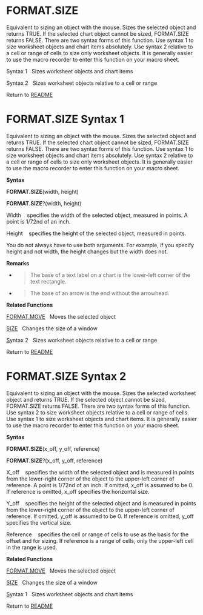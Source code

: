 # FORMAT.SIZE

Equivalent to sizing an object with the mouse. Sizes the selected object
and returns TRUE. If the selected chart object cannot be sized,
FORMAT.SIZE returns FALSE. There are two syntax forms of this function.
Use syntax 1 to size worksheet objects and chart items absolutely. Use
syntax 2 relative to a cell or range of cells to size only worksheet
objects. It is generally easier to use the macro recorder to enter this
function on your macro sheet.

Syntax 1&nbsp;&nbsp;&nbsp;Sizes worksheet objects and chart items

Syntax 2&nbsp;&nbsp;&nbsp;Sizes worksheet objects relative to a cell or
range



Return to [README](README.md#F)

# FORMAT.SIZE Syntax 1

Equivalent to sizing an object with the mouse. Sizes the selected object
and returns TRUE. If the selected chart object cannot be sized,
FORMAT.SIZE returns FALSE. There are two syntax forms of this function.
Use syntax 1 to size worksheet objects and chart items absolutely. Use
syntax 2 relative to a cell or range of cells to size only worksheet
objects. It is generally easier to use the macro recorder to enter this
function on your macro sheet.

**Syntax**

**FORMAT.SIZE**(width, height)

**FORMAT.SIZE**?(width, height)

Width&nbsp;&nbsp;&nbsp;&nbsp;specifies the width of the selected object,
measured in points. A point is 1/72nd of an inch.

Height&nbsp;&nbsp;&nbsp;&nbsp;specifies the height of the selected
object, measured in points.

You do not always have to use both arguments. For example, if you
specify height and not width, the height changes but the width does not.

**Remarks**

  - > The base of a text label on a chart is the lower-left corner of
    > the text rectangle.

  - > The base of an arrow is the end without the arrowhead.


**Related Functions**

[FORMAT.MOVE](FORMAT.MOVE.md)&nbsp;&nbsp;&nbsp;Moves the selected object

[SIZE](SIZE.md)&nbsp;&nbsp;&nbsp;Changes the size of a window

[S](S.md)yntax 2&nbsp;&nbsp;&nbsp;Sizes worksheet objects relative to a cell or
range



Return to [README](README.md#F)

# FORMAT.SIZE Syntax 2

Equivalent to sizing an object with the mouse. Sizes the selected
worksheet object and returns TRUE. If the selected object cannot be
sized, FORMAT.SIZE returns FALSE. There are two syntax forms of this
function. Use syntax 2 to size worksheet objects relative to a cell or
range of cells. Use syntax 1 to size worksheet objects and chart items.
It is generally easier to use the macro recorder to enter this function
on your macro sheet.

**Syntax**

**FORMAT.SIZE**(x\_off, y\_off, reference)

**FORMAT.SIZE**?(x\_off, y\_off, reference)

X\_off&nbsp;&nbsp;&nbsp;&nbsp;specifies the width of the selected object
and is measured in points from the lower-right corner of the object to
the upper-left corner of reference. A point is 1/72nd of an inch. If
omitted, x\_off is assumed to be 0. If reference is omitted, x\_off
specifies the horizontal size.

Y\_off&nbsp;&nbsp;&nbsp;&nbsp;specifies the height of the selected
object and is measured in points from the lower-right corner of the
object to the upper-left corner of reference. If omitted, y\_off is
assumed to be 0. If reference is omitted, y\_off specifies the vertical
size.

Reference&nbsp;&nbsp;&nbsp;&nbsp;specifies the cell or range of cells to
use as the basis for the offset and for sizing. If reference is a range
of cells, only the upper-left cell in the range is used.

**Related Functions**

[FORMAT.MOVE](FORMAT.MOVE.md)&nbsp;&nbsp;&nbsp;Moves the selected object

[SIZE](SIZE.md)&nbsp;&nbsp;&nbsp;Changes the size of a window

[S](S.md)yntax 1&nbsp;&nbsp;&nbsp;Sizes worksheet objects and chart items



Return to [README](README.md#F)


